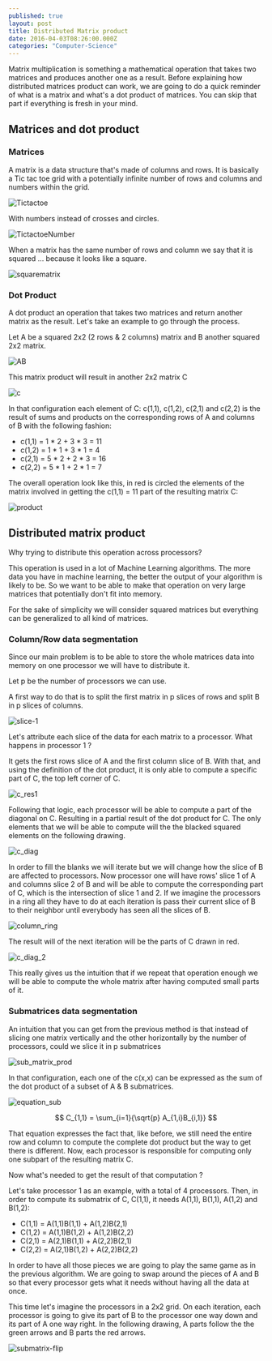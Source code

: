 ```yaml
---
published: true
layout: post
title: Distributed Matrix product
date: 2016-04-03T08:26:00.000Z
categories: "Computer-Science"
---
```


Matrix multiplication is something a mathematical operation that takes two matrices and produces another one as a result. Before explaining how distributed matrices product can work, we are going to do a quick reminder of what is a matrix and what's a dot product of matrices. You can skip that part if everything is fresh in your mind.

## Matrices and dot product

### Matrices
A matrix is a data structure that's made of columns and rows. It is basically a Tic tac toe grid with a potentially infinite number of rows and columns and numbers within the grid.

<img src="http://callicles.github.io/assets/images/distributed-matrix/tictactoe.png" alt="Tictactoe" style="max-width: 300px; margin: 0 auto;" />

With numbers instead of crosses and circles.

![TictactoeNumber](http://callicles.github.io/assets/images/distributed-matrix/tittacttoenumber.png)

When a matrix has the same number of rows and column we say that it is squared ... because it looks like a square.

![squarematrix](http://callicles.github.io/assets/images/distributed-matrix/squarematrix.png)

### Dot Product
A dot product an operation that takes two matrices and return another matrix as the result. Let's take an example to go through the process.

Let A be a squared 2x2 (2 rows & 2 columns) matrix and B another squared 2x2 matrix.

![AB](http://callicles.github.io/assets/images/distributed-matrix/AB.png)

This matrix product will result in another 2x2 matrix C

![c](http://callicles.github.io/assets/images/distributed-matrix/c.png)

In that configuration each element of C: c(1,1), c(1,2), c(2,1) and c(2,2) is the result of sums and products on the corresponding rows of A and columns of B with the following fashion:

* c(1,1) = 1 * 2 + 3 * 3 = 11
* c(1,2) = 1 * 1 + 3 * 1 = 4
* c(2,1) = 5 * 2 + 2 * 3 = 16
* c(2,2) = 5 * 1 + 2 * 1 = 7

The overall operation look like this, in red is circled the elements of the matrix involved in getting the c(1,1) = 11 part of the resulting matrix C:

![product](http://callicles.github.io/assets/images/distributed-matrix/product.png)

## Distributed matrix product

Why trying to distribute this operation across processors?

This operation is used in a lot of Machine Learning algorithms. The more data you have in machine learning, the better the output of your algorithm is likely to be. So we want to be able to make that operation on very large matrices that potentially don't fit into memory.

For the sake of simplicity we will consider squared matrices but everything can be generalized to all kind of matrices.

### Column/Row data segmentation

Since our main problem is to be able to store the whole matrices data into memory on one processor we will have to distribute it.

Let p be the number of processors we can use.

A first way to do that is to split the first matrix in p slices of rows and split B in p slices of columns.

![slice-1](http://callicles.github.io/assets/images/distributed-matrix/column-row-slice.png)

Let's attribute each slice of the data for each matrix to a processor. What happens in processor 1 ?

It gets the first rows slice of A and the first column slice of B. With that, and using the definition of the dot product, it is only able to compute a specific part of C, the top left corner of C.

![c_res1](http://callicles.github.io/assets/images/distributed-matrix/c_res.png)

Following that logic, each processor will be able to compute a part of the diagonal on C. Resulting in a partial result of the dot product for C. The only elements that we will be able to compute will the the blacked squared elements on the following drawing.

![c_diag](http://callicles.github.io/assets/images/distributed-matrix/c_diag.png)

In order to fill the blanks we will iterate but we will change how the slice of B are affected to processors. Now processor one will have rows' slice 1 of A and columns slice 2 of B and will be able to compute the corresponding part of C, which is the intersection of slice 1 and 2. If we imagine the processors in a ring all they have to do at each iteration is pass their current slice of B to their neighbor until everybody has seen all the slices of B.

![column_ring](http://callicles.github.io/assets/images/distributed-matrix/column_ring.png)

The result will of the next iteration will be the parts of C drawn in red.

![c_diag_2](http://callicles.github.io/assets/images/distributed-matrix/c_diag_2.png)

This really gives us the intuition that if we repeat that operation enough we will be able to compute the whole matrix after having computed small parts of it.

### Submatrices data segmentation

An intuition that you can get from the previous method is that instead of slicing one matrix vertically and the other horizontally by the number of processors, could we slice it in p submatrices

![sub_matrix_prod](http://callicles.github.io/assets/images/distributed-matrix/sub_matrix_prod.png)

In that configuration, each one of the c(x,x) can be expressed as the sum of the dot product of a subset of A & B submatrices.

![equation_sub](http://callicles.github.io/assets/images/distributed-matrix/equation_sub.png)

$$ C_{1,1} = \sum_{i=1}{\sqrt{p} A_{1,i}B_{i,1}} $$

That equation expresses the fact that, like before, we still need the entire row and column to compute the complete dot product but the way to get there is different. Now, each processor is responsible for computing only one subpart of the resulting matrix C.

Now what's needed to get the result of that computation ?

Let's take processor 1 as an example, with a total of 4 processors. Then, in order to compute its submatrix of C, C(1,1), it needs A(1,1), B(1,1), A(1,2) and B(1,2):

* C(1,1) = A(1,1)B(1,1) + A(1,2)B(2,1)
* C(1,2) = A(1,1)B(1,2) + A(1,2)B(2,2)
* C(2,1) = A(2,1)B(1,1) + A(2,2)B(2,1)
* C(2,2) = A(2,1)B(1,2) + A(2,2)B(2,2)

In order to have all those pieces we are going to play the same game as in the previous algorithm. We are going to swap around the pieces of A and B so that every processor gets what it needs without having all the data at once.

This time let's imagine the processors in a 2x2 grid. On each iteration, each processor is going to give its part of B to the processor one way down and its part of A one way right. In the following drawing, A parts follow the the green arrows and B parts the red arrows.

![submatrix-flip](http://callicles.github.io/assets/images/distributed-matrix/submatrix-flip.png)
